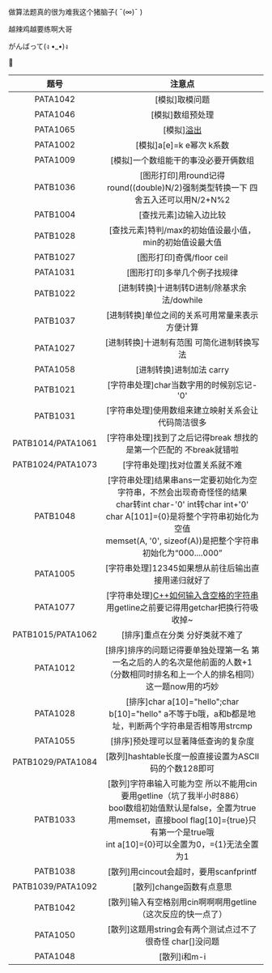 做算法题真的很为难我这个猪脑子( ¯(∞)¯ )

越辣鸡越要练啊大哥

がんばって(ง •_•)ง

🎈

| 题号 | 注意点 |  
| :----:|:----:|  
|PATA1042|[模拟]取模问题| 
|PATA1046|[模拟]数组预处理|
|PATA1065|[模拟][溢出](https://coolshell.cn/articles/11466.html)|
|PATA1002|[模拟]a[e]=k e幂次 k系数|
|PATA1009|[模拟]一个数组能干的事没必要开俩数组|
|PATB1036|[图形打印]用round记得round((double)N/2)强制类型转换一下 四舍五入还可以用N/2+N%2|
|PATB1004|[查找元素]边输入边比较|
|PATB1028|[查找元素]特判/max的初始值设最小值，min的初始值设最大值|
|PATB1027|[图形打印]奇偶/floor ceil|
|PATA1031|[图形打印]多举几个例子找规律|
|PATB1022|[进制转换]十进制转D进制/除基求余法/dowhile|
|PATB1037|[进制转换]单位之间的关系可用常量来表示 方便计算|
|PATA1027|[进制转换]十进制有范围 可简化进制转换写法|
|PATA1058|[进制转换]进制加法 carry|
|PATB1021|[字符串处理]char当数字用的时候别忘记-'0'|
|PATB1031|[字符串处理]使用数组来建立映射关系会让代码简洁很多|
|PATB1014/PATA1061|[字符串处理]找到了之后记得break 想找的是第一个匹配的 不break就错啦|
|PATB1024/PATA1073|[字符串处理]找对位置关系就不难|
|PATB1048|[字符串处理]结果串ans一定要初始化为空字符串，不然会出现奇奇怪怪的结果</br>char转int char-'0' int转char int+'0'</br>char A[101]={0}是将整个字符串初始化为空值</br>memset(A, '0', sizeof(A))是把整个字符串初始化为“000....000”|
|PATA1005|[字符串处理]12345如果想从前往后输出直接用递归就好了|
|PATA1077|[字符串处理][C++如何输入含空格的字符串](https://blog.csdn.net/zhouhongkai06/article/details/79035005)</br>用getline之前要记得用getchar把换行符吸收掉~|
|PATB1015/PATA1062|[排序]重点在分类 分好类就不难了|
|PATA1012|[排序]排序的问题记得要单独处理第一名 第一名之后的人的名次是他前面的人数+1（分数相同时排名和上一个人的排名相同） 这一题now用的巧妙|
|PATA1028|[排序]char a[10]="hello";char b[10]="hello" a不等于b哦，a和b都是地址，判断两个字符串是否相等用strcmp|
|PATA1055|[排序]预处理可以显著降低查询的复杂度|
|PATB1029/PATA1084|[散列]hashtable长度一般直接设置为ASCII码的个数128即可|
|PATB1033|[散列]字符串输入可能为空 所以不能用cin 要用getline（坑了我半小时886）</br>bool数组初始值默认是false，全置为true用memset，直接bool flag[10]={true}只有第一个是true哦</br>int a[10]={0}可以全置为0，={1}无法全置为1|
|PATB1038|[散列]用cincout会超时，要用scanfprintf|
|PATB1039/PATA1092|[散列]change函数有点意思|
|PATB1042|[散列]输入有空格别用cin啊啊啊用getline（这次反应的快一点了）|
|PATA1050|[散列]这题用string会有两个测试点过不了 很奇怪 char[]没问题|
|PATA1048|[散列]i和m-i|
